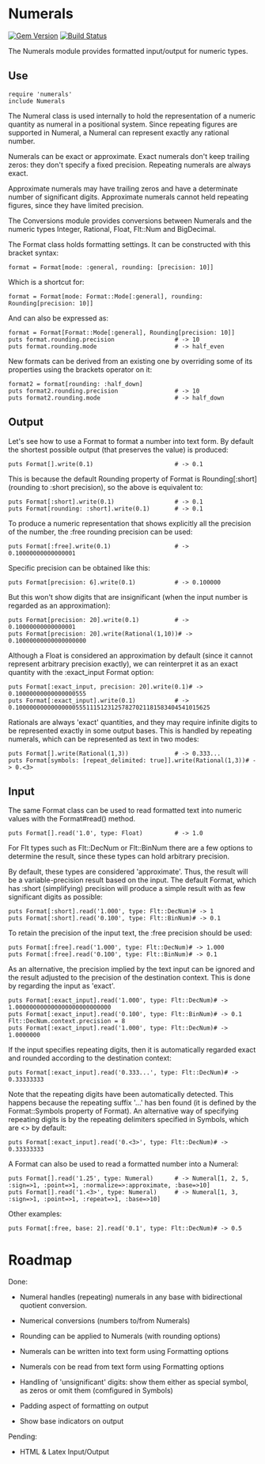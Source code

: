 Numerals
========

[![Gem Version](https://badge.fury.io/rb/numerals.svg)](http://badge.fury.io/rb/numerals)
[![Build Status](https://travis-ci.org/jgoizueta/numerals.svg)](https://travis-ci.org/jgoizueta/numerals)

The Numerals module provides formatted input/output for numeric types.

## Use

    require 'numerals'
    include Numerals

The Numeral class is used internally to hold the representation of a numeric
quantity as numeral in a positional system. Since repeating figures are
supported in Numeral, a Numeral can represent exactly any rational number.

Numerals can be exact or approximate. Exact numerals don't keep trailing zeros:
they don't specify a fixed precision. Repeating numerals are always exact.

Approximate numerals may have trailing zeros and have a determinate number
of significant digits. Approximate numerals cannot held repeating figures,
since they have limited precision.

The Conversions module provides conversions between Numerals and the
numeric types Integer, Rational, Float, Flt::Num and BigDecimal.

The Format class holds formatting settings. It can be constructed
with this bracket syntax:

    format = Format[mode: :general, rounding: [precision: 10]]

Which is a shortcut for:

    format = Format[mode: Format::Mode[:general], rounding: Rounding[precision: 10]]

And can also be expressed as:

    format = Format[Format::Mode[:general], Rounding[precision: 10]]
    puts format.rounding.precision                 # -> 10
    puts format.rounding.mode                      # -> half_even

New formats can be derived from an existing one by overriding some of
its properties using the brackets operator on it:

    format2 = format[rounding: :half_down]
    puts format2.rounding.precision                # -> 10
    puts format2.rounding.mode                     # -> half_down

## Output

Let's see how to use a Format to format a number into text form. By
default the shortest possible output (that preserves the value) is produced:

    puts Format[].write(0.1)                       # -> 0.1

This is because the default Rounding property of Format is Rounding[:short]
(rounding to :short precision), so the above is equivalent to:

    puts Format[:short].write(0.1)                 # -> 0.1
    puts Format[rounding: :short].write(0.1)       # -> 0.1

To produce a numeric representation that shows explicitly all the precision
of the number, the :free rounding precision can be used:

    puts Format[:free].write(0.1)                  # -> 0.10000000000000001

Specific precision can be obtained like this:

    puts Format[precision: 6].write(0.1)           # -> 0.100000

But this won't show digits that are insignificant (when the input number
is regarded as an approximation):

    puts Format[precision: 20].write(0.1)          # -> 0.10000000000000001
    puts Format[precision: 20].write(Rational(1,10))# -> 0.10000000000000000000

Although a Float is considered an approximation by default (since
it cannot represent arbitrary precision exactly), we can
reinterpret it as an exact quantity with the :exact_input Format option:

    puts Format[:exact_input, precision: 20].write(0.1)# -> 0.10000000000000000555
    puts Format[:exact_input].write(0.1)           # -> 0.1000000000000000055511151231257827021181583404541015625

Rationals are always 'exact' quantities, and they may require infinite
digits to be represented exactly in some output bases. This is handled
by repeating numerals, which can be represented as text in two modes:

    puts Format[].write(Rational(1,3))             # -> 0.333...
    puts Format[symbols: [repeat_delimited: true]].write(Rational(1,3))# -> 0.<3>

## Input

The same Format class can be used to read formatted text into numeric values
with the Format#read() method.

    puts Format[].read('1.0', type: Float)         # -> 1.0

For Flt types such as Flt::DecNum or Flt::BinNum there are a few options
to determine the result, since these types can hold arbitrary precision.

By default, these types are considered 'approximate'. Thus, the result
will be a variable-precision result based on the input. The default
Format, which has :short (simplifying) precision will produce a simple
result with as few significant digits as possible:

    puts Format[:short].read('1.000', type: Flt::DecNum)# -> 1
    puts Format[:short].read('0.100', type: Flt::BinNum)# -> 0.1

To retain the precision of the input text, the :free precision should be
used:

    puts Format[:free].read('1.000', type: Flt::DecNum)# -> 1.000
    puts Format[:free].read('0.100', type: Flt::BinNum)# -> 0.1

As an alternative, the precision implied by the text input can be ignored
and the result adjusted to the precision of the destination context. This
is done by regarding the input as 'exact'.

    puts Format[:exact_input].read('1.000', type: Flt::DecNum)# -> 1.000000000000000000000000000
    puts Format[:exact_input].read('0.100', type: Flt::BinNum)# -> 0.1
    Flt::DecNum.context.precision = 8
    puts Format[:exact_input].read('1.000', type: Flt::DecNum)# -> 1.0000000

If the input specifies repeating digits, then it is automatically regarded
exact and rounded according to the destination context:

    puts Format[:exact_input].read('0.333...', type: Flt::DecNum)# -> 0.33333333

Note that the repeating digits have been automatically detected. This
happens because the repeating suffix '...' has ben found (it is defined
by the Format::Symbols property of Format). An alternative way of
specifying repeating digits is by the repeating delimiters specified
in Symbols, which are <> by default:

    puts Format[:exact_input].read('0.<3>', type: Flt::DecNum)# -> 0.33333333


A Format can also be used to read a formatted number into a Numeral:

    puts Format[].read('1.25', type: Numeral)      # -> Numeral[1, 2, 5, :sign=>1, :point=>1, :normalize=>:approximate, :base=>10]
    puts Format[].read('1.<3>', type: Numeral)     # -> Numeral[1, 3, :sign=>1, :point=>1, :repeat=>1, :base=>10]

Other examples:

    puts Format[:free, base: 2].read('0.1', type: Flt::DecNum)# -> 0.5

Roadmap
=======

Done:

* Numeral handles (repeating) numerals in any base with bidirectional
  quotient conversion.

* Numerical conversions (numbers to/from Numerals)

* Rounding can be applied to Numerals (with rounding options)

* Numerals can be written into text form using Formatting options

* Numerals con be read from text form using Formatting options

* Handling of 'unsignificant' digits: show them either as special
  symbol, as zeros or omit them (comfigured in Symbols)

* Padding aspect of formatting on output

* Show base indicators on output

Pending:

* HTML & Latex Input/Output

